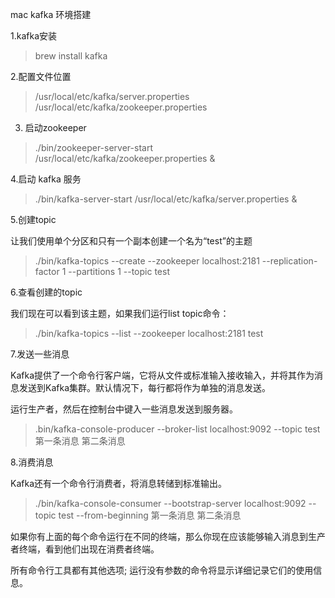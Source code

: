 mac kafka 环境搭建

1.kafka安装

> brew install kafka

2.配置文件位置

> /usr/local/etc/kafka/server.properties
> /usr/local/etc/kafka/zookeeper.properties

3. 启动zookeeper

>./bin/zookeeper-server-start /usr/local/etc/kafka/zookeeper.properties &

4.启动 kafka 服务

>./bin/kafka-server-start /usr/local/etc/kafka/server.properties &

5.创建topic

让我们使用单个分区和只有一个副本创建一个名为“test”的主题

> ./bin/kafka-topics --create --zookeeper localhost:2181 --replication-factor 1 --partitions 1 --topic test

6.查看创建的topic

我们现在可以看到该主题，如果我们运行list topic命令：

> ./bin/kafka-topics --list --zookeeper localhost:2181
> test

7.发送一些消息

Kafka提供了一个命令行客户端，它将从文件或标准输入接收输入，并将其作为消息发送到Kafka集群。默认情况下，每行都将作为单独的消息发送。

运行生产者，然后在控制台中键入一些消息发送到服务器。

> .bin/kafka-console-producer --broker-list localhost:9092 --topic test 
> 第一条消息
> 第二条消息

8.消费消息

Kafka还有一个命令行消费者，将消息转储到标准输出。

> ./bin/kafka-console-consumer --bootstrap-server localhost:9092 --topic test --from-beginning
> 第一条消息
> 第二条消息

如果你有上面的每个命令运行在不同的终端，那么你现在应该能够输入消息到生产者终端，看到他们出现在消费者终端。

所有命令行工具都有其他选项; 运行没有参数的命令将显示详细记录它们的使用信息。